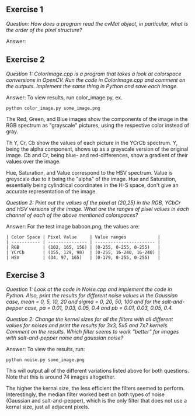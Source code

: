 ## Exercise 1

*Question: How does a program read the cvMat object, in particular, what is the order of the pixel structure?*

Answer:

## Exercise 2

*Question 1: ColorImage.cpp is a program that takes a look at colorspace conversions in OpenCV. Run the code in ColorImage.cpp and comment on the outputs. Implement the same thing in Python and save each image.*

Answer: To view results, run color_image.py, ex.

    python color_image.py some_image.png

The Red, Green, and Blue images show the components of the image in the RGB spectrum as "grayscale" pictures, using the respective color instead of gray.

Th Y, Cr, Cb show the values of each picture in the YCrCb spectrum. Y, being the alpha component, shows up as a grayscale version of the original image. Cb and Cr, being blue- and red-differences, show a gradient of their values over the image.

Hue, Saturation, and Value correspond to the HSV spectrum. Value is greyscale due to it being the "alpha" of the image. Hue and Saturation, essentially being cylindrical coordinates in the H-S space, don't give an accurate representation of the image.

*Question 2: Print out the values of the pixel at (20,25) in the RGB, YCbCr and HSV versions of the image. What are the ranges of pixel values in each channel of each of the above mentioned colorspaces?*

Answer: For the test image baboon.png, the values are:

    | Color Space | Pixel Value     | Value ranges            |
    | ----------- | --------------- | ----------------------- |
    | RGB         | (102, 165, 156) | (0-255, 0-255, 0-255)   |
    | YCrCb       | (155, 129, 98)  | (0-255, 16-240, 16-240) |
    | HSV         | (34, 97, 165)   | (0-179, 0-255, 0-255)   |


## Exercise 3

*Question 1:  Look at the code in Noise.cpp and implement the code in Python. Also, print the results for different noise values in the Gaussian case, mean = 0, 5, 10, 20 and sigma = 0, 20, 50, 100 and for the salt-and-pepper case, pa = 0.01, 0.03, 0.05, 0.4 and pb = 0.01, 0.03, 0.05, 0.4.*

*Question 2: Change the kernel sizes for all the filters with all different values for noises and print the results for 3x3, 5x5 and 7x7 kernels. Comment on the results. Which filter seems to work ”better” for images with salt-and-pepper noise and gaussian noise?*

Answer: To view the results, run:

    python noise.py some_image.png

This will output all of the different variations listed above for both questions.
Note that this is around 74 images altogether.

The higher the kernal size, the less efficient the filters seemed to perform. Interestingly, the
median filter worked best on both types of noise (Gaussian and salt-and-pepper), which is the only
filter that does not use a kernal size, just all adjacent pixels.
